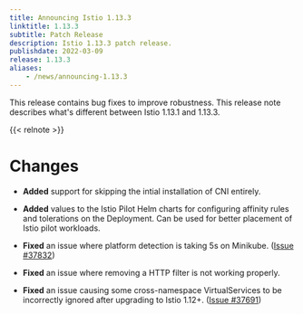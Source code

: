 ```yaml
---
title: Announcing Istio 1.13.3
linktitle: 1.13.3
subtitle: Patch Release
description: Istio 1.13.3 patch release.
publishdate: 2022-03-09
release: 1.13.3
aliases:
    - /news/announcing-1.13.3
---
```


This release contains bug fixes to improve robustness.
This release note describes what's different between Istio 1.13.1 and 1.13.3.

{{< relnote >}}

# Changes

- **Added** support for skipping the intial installation of CNI entirely.

- **Added** values to the Istio Pilot Helm charts for configuring affinity rules and tolerations on the Deployment.  Can be used for better placement of Istio pilot workloads.

- **Fixed** an issue where platform detection is taking 5s on Minikube.
  ([Issue #37832](https://github.com/istio/istio/issues/37832))

- **Fixed** an issue where removing a HTTP filter is not working properly.

- **Fixed** an issue causing some cross-namespace VirtualServices to be incorrectly ignored after upgrading to Istio 1.12+.
  ([Issue #37691](https://github.com/istio/istio/issues/37691))
